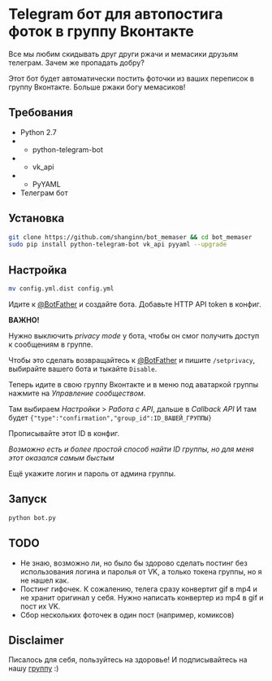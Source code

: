 # Telegram бот для автопостига фоток в группу Вконтакте

Все мы любим скидывать друг други ржачи и мемасики друзьям телеграм. 
Зачем же пропадать добру?

Этот бот будет автоматически постить фоточки из ваших переписок в группу Вконтакте.
Больше ржаки богу мемасиков!

## Требования

* Python 2.7
* * python-telegram-bot
* * vk_api
* * PyYAML
* Телеграм бот

## Установка

```bash
git clone https://github.com/shanginn/bot_memaser && cd bot_memaser
sudo pip install python-telegram-bot vk_api pyyaml --upgrade
```

## Настройка

```bash
mv config.yml.dist config.yml
```

Идите к [@BotFather](https://telegram.me/BotFather) и создайте бота.
Добавьте HTTP API token в конфиг.

**ВАЖНО!**

Нужно выключить *privacy mode* у бота,
чтобы он смог получить доступ к сообщениям в группе.

Чтобы это сделать возвращайтесь к [@BotFather](https://telegram.me/BotFather) 
и пишите `/setprivacy`, выбирайте вашего бота и тыкайте `Disable`.

Теперь идите в свою группу Вконтакте и в меню под аватаркой группы
нажмите на *Управление сообществом*.

Там выбираем *Настройки* > *Работа с API*, дальше в *Callback API*
И там будет `{"type":"confirmation","group_id":ID_ВАШЕЙ_ГРУППЫ}`

Прописывайте этот ID в конфиг.

*Возможно есть и более простой способ найти ID группы, но для меня этот оказался самым быстым*

Ещё укажите логин и пароль от админа группы.

## Запуск

```bash
python bot.py
```

## TODO

- Не знаю, возможно ли, но было бы здорово сделать постинг без использования
логина и паролья от VK, а только токена группы, но я не нашел как.
- Постинг гифочек. К сожалению, телега сразу конвертит gif в mp4
и не хранит оригинал у себя. Нужно написать конвертер из mp4 в gif
и пост их VK.
- Сбор нескольких фоточек в один пост (например, комиксов)


## Disclaimer

Писалось для себя, пользуйтесь на здоровье! И подписывайтесь на нашу [группу](https://vk.com/orkom) :)